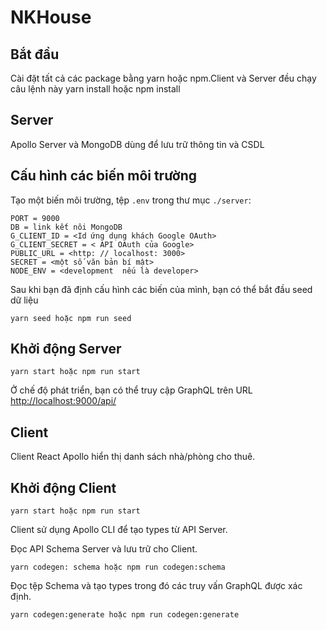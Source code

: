 # NKHouse

## Bắt đầu
Cài đặt tất cả các package bằng yarn hoặc npm.Client và Server đều  chạy câu lệnh này
yarn install hoặc npm install

## Server
Apollo Server và MongoDB dùng để lưu trữ thông tin và CSDL


## Cấu hình các biến môi trường

Tạo một biến môi trường, tệp `.env` trong thư mục `./server`:

```env
PORT = 9000
DB = link kết nôi MongoDB
G_CLIENT_ID = <Id ứng dụng khách Google OAuth>
G_CLIENT_SECRET = < API OAuth của Google>
PUBLIC_URL = <http: // localhost: 3000>
SECRET = <một số văn bản bí mật>
NODE_ENV = <development  nếu là developer>
```
Sau khi bạn đã định cấu hình các biến của mình, bạn có thể bắt đầu seed dữ liệu

```
yarn seed hoặc npm run seed
```

## Khởi động Server

```
yarn start hoặc npm run start
```

Ở chế độ phát triển, bạn có thể truy cập GraphQL trên URL [http://localhost:9000/api/](http://localhost:9000/api/)

## Client
Client React Apollo hiển thị danh sách nhà/phòng cho thuê.

## Khởi động Client
```
yarn start hoặc npm run start
```

Client sử dụng Apollo CLI để tạo types từ API Server.

Đọc API Schema Server và lưu trữ cho Client.

```
yarn codegen: schema hoặc npm run codegen:schema
```

Đọc tệp Schema và tạo types trong đó các truy vấn GraphQL được xác định.
```
yarn codegen:generate hoặc npm run codegen:generate
```